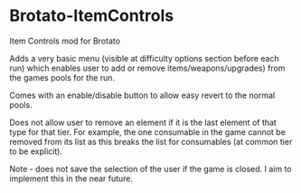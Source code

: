 # Brotato-ItemControls
Item Controls mod for Brotato

Adds a very basic menu (visible at difficulty options section before each run) which enables user to add or remove items/weapons/upgrades) from the games pools for the run.

Comes with an enable/disable button to allow easy revert to the normal pools.

Does not allow user to remove an element if it is the last element of that type for that tier. For example, the one consumable in the game cannot be removed from its list as this breaks the list for consumables (at common tier to be explicit).

Note - does not save the selection of the user if the game is closed. I aim to implement this in the near future.
